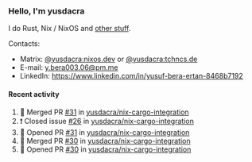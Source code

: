### Hello, I'm yusdacra

I do Rust, Nix / NixOS and [other stuff](https://yusdacra.gitlab.io/about).

Contacts:
- Matrix: [@yusdacra:nixos.dev](https://matrix.to/#/@yusdacra:nixos.dev) or [@yusdacra:tchncs.de](https://matrix.to/#/@yusdacra:tchncs.de)
- E-mail: y.bera003.06@pm.me
- LinkedIn: https://www.linkedin.com/in/yusuf-bera-ertan-8468b7192

#### Recent activity

<!--START_SECTION:activity-->
1. 🎉 Merged PR [#31](https://github.com/yusdacra/nix-cargo-integration/pull/31) in [yusdacra/nix-cargo-integration](https://github.com/yusdacra/nix-cargo-integration)
2. ❗️ Closed issue [#26](https://github.com/yusdacra/nix-cargo-integration/issues/26) in [yusdacra/nix-cargo-integration](https://github.com/yusdacra/nix-cargo-integration)
3. 💪 Opened PR [#31](https://github.com/yusdacra/nix-cargo-integration/pull/31) in [yusdacra/nix-cargo-integration](https://github.com/yusdacra/nix-cargo-integration)
4. 🎉 Merged PR [#30](https://github.com/yusdacra/nix-cargo-integration/pull/30) in [yusdacra/nix-cargo-integration](https://github.com/yusdacra/nix-cargo-integration)
5. 💪 Opened PR [#30](https://github.com/yusdacra/nix-cargo-integration/pull/30) in [yusdacra/nix-cargo-integration](https://github.com/yusdacra/nix-cargo-integration)
<!--END_SECTION:activity-->
